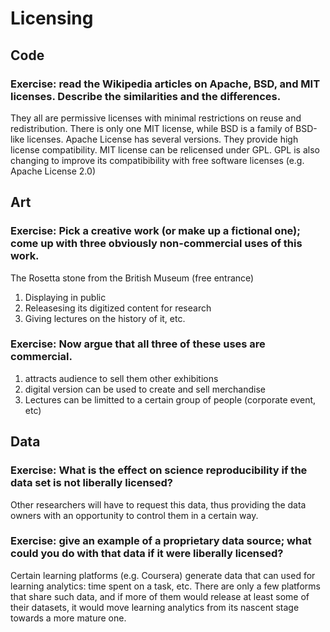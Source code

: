 # Licensing

## Code

### Exercise: read the Wikipedia articles on Apache, BSD, and MIT licenses. Describe the similarities and the differences.

They all are permissive licenses with minimal restrictions on reuse and redistribution. There is only one MIT license, while BSD is a family of BSD-like licenses. Apache License has several versions. They provide high license compatibility. MIT license can be relicensed under GPL. GPL is also changing to improve its compatibibility with free software licenses (e.g. Apache License 2.0)

## Art

### Exercise: Pick a creative work (or make up a fictional one); come up with three obviously non-commercial uses of this work.

The Rosetta stone from the British Museum (free entrance)

1. Displaying in public
2. Releasesing its digitized content for research
3. Giving lectures on the history of it, etc.

### Exercise: Now argue that all three of these uses are commercial.
1. attracts audience to sell them other exhibitions
2. digital version can be used to create and sell merchandise
3. Lectures can be limitted to a certain group of people (corporate event, etc)

## Data

### Exercise: What is the effect on science reproducibility if the data set is not liberally licensed?

Other researchers will have to request this data, thus providing the data owners with an opportunity to control them in a certain way.

### Exercise: give an example of a proprietary data source; what could you do with that data if it were liberally licensed?

Certain learning platforms (e.g. Coursera) generate data that can used for learning analytics: time spent on a task, etc. There are only a few platforms that share such data, and if more of them would release at least some of their datasets, it would move learning analytics from its nascent stage towards a more mature one. 
